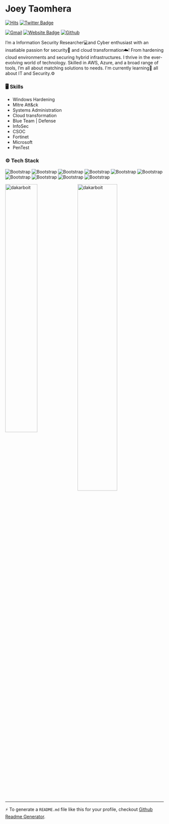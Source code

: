 # Joey Taomhera

[![Hits](https://hits.seeyoufarm.com/api/count/incr/badge.svg?url=https%3A%2F%2Fgithub.com%2Fdakarboit%2Fdakarboit&count_bg=%2379C83D&title_bg=%23555555&icon=&icon_color=%23E7E7E7&title=Profile+Views&edge_flat=false)](https://hits.seeyoufarm.com)
[![Twitter Badge](https://img.shields.io/badge/-Twitter-1da1f2?labelColor=1da1f2&logo=twitter&logoColor=white&link=https://twitter.com/Joey_sefa)](https://twitter.com/Joey_sefa)


[![Gmail](https://img.shields.io/badge/-Gmail-c14438?style=flat&logo=Gmail&logoColor=white)](mailto:josepht.daniels@outlook.com)
[![Website Badge](https://img.shields.io/badge/-Website-c14438?style=flat&logo=Google-Chrome&logoColor=white&link=https://github.com/dakarboit)](https://github.com/dakarboit)
[![Github](https://img.shields.io/github/followers/dakarboit?label=Follow&style=social)](https://github.com/dakarboit)

I’m a Information Security Researcher💻and Cyber enthusiast with an insatiable passion for security🔐 and cloud transformation☁️! From hardening cloud environments and securing hybrid infrastructures. I thrive in the ever-evolving world of technology. Skilled in AWS, Azure, and a broad range of tools, I’m all about matching solutions to needs. I'm currently learning📖 all about IT and Security.⚙️

### 🖥 Skills

- Windows Hardening
- Mitre Att&ck 
- Systems Administration
- Cloud transformation
- Blue Team | Defense
- InfoSec
- CSOC 
- Fortinet
- Microsoft
- PenTest
### ⚙️ Tech Stack

![Bootstrap](https://img.shields.io/badge/-Python-05122A?style=for-the-badge&logo=Python&color=2f2929) ![Bootstrap](https://img.shields.io/badge/-Docker-05122A?style=for-the-badge&logo=Docker&color=2f2929) ![Bootstrap](https://img.shields.io/badge/-Darktrace-05122A?style=for-the-badge&logo=Darktrace&color=2f2929) ![Bootstrap](https://img.shields.io/badge/-MongoDB-05122A?style=for-the-badge&logo=MongoDB&color=2f2929) ![Bootstrap](https://img.shields.io/badge/-Mimecast-05122A?style=for-the-badge&logo=Mimecast&color=2f2929) ![Bootstrap](https://img.shields.io/badge/-Visual%20Studio%20Code-05122A?style=for-the-badge&logo=Visual-Studio-Code&color=2f2929) ![Bootstrap](https://img.shields.io/badge/-aws-05122A?style=for-the-badge&logo=aws&color=2f2929) ![Bootstrap](https://img.shields.io/badge/-Azure-05122A?style=for-the-badge&logo=Azure&color=2f2929) ![Bootstrap](https://img.shields.io/badge/-Splunk-05122A?style=for-the-badge&logo=Splunk&color=2f2929) ![Bootstrap](https://img.shields.io/badge/-Elastic-05122A?style=for-the-badge&logo=Elastic&color=2f2929)

<div>
  <img width="45%" align="left" src="https://github-readme-stats.vercel.app/api/top-langs?username=dakarboit&show_icons=true&locale=en&layout=compact" alt="dakarboit" />
  <img width="50%"  src="https://github-readme-streak-stats.herokuapp.com/?user=dakarboit&" alt="dakarboit" />
</div>


---
:zap: To generate a `README.md` file like this for your profile, checkout [Github Readme Generator](https://hejazizo-github-profile-readme-srcstreamlit-app-i6skm7.streamlit.app/).
